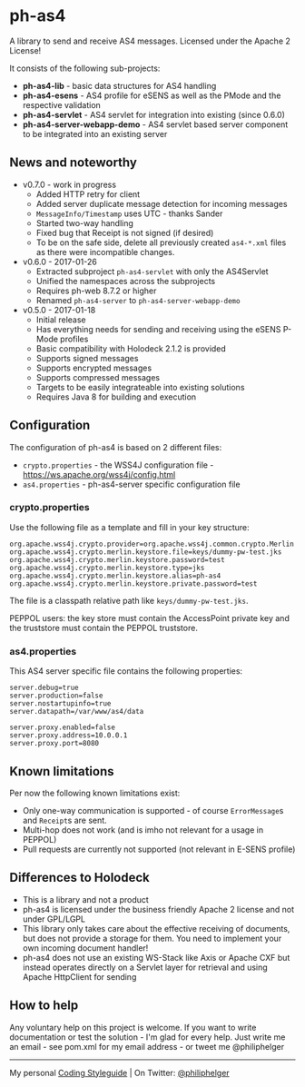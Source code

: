 # ph-as4

A library to send and receive AS4 messages. 
Licensed under the Apache 2 License!

It consists of the following sub-projects:
  * **ph-as4-lib** - basic data structures for AS4 handling
  * **ph-as4-esens** - AS4 profile for eSENS as well as the PMode and the respective validation
  * **ph-as4-servlet** - AS4 servlet for integration into existing (since 0.6.0)
  * **ph-as4-server-webapp-demo** - AS4 servlet based server component to be integrated into an existing server

## News and noteworthy

  * v0.7.0 - work in progress
    * Added HTTP retry for client
    * Added server duplicate message detection for incoming messages
    * `MessageInfo/Timestamp` uses UTC - thanks Sander
    * Started two-way handling
    * Fixed bug that Receipt is not signed (if desired) 
    * To be on the safe side, delete all previously created `as4-*.xml` files as there were incompatible changes.
  * v0.6.0 - 2017-01-26
    * Extracted subproject `ph-as4-servlet` with only the AS4Servlet
    * Unified the namespaces across the subprojects
    * Requires ph-web 8.7.2 or higher
    * Renamed `ph-as4-server` to `ph-as4-server-webapp-demo`
  * v0.5.0 - 2017-01-18
    * Initial release
    * Has everything needs for sending and receiving using the eSENS P-Mode profiles
    * Basic compatibility with Holodeck 2.1.2 is provided
    * Supports signed messages
    * Supports encrypted messages
    * Supports compressed messages
    * Targets to be easily integrateable into existing solutions
    * Requires Java 8 for building and execution
    
## Configuration

The configuration of ph-as4 is based on 2 different files:
  * `crypto.properties` - the WSS4J configuration file - https://ws.apache.org/wss4j/config.html
  * `as4.properties` - ph-as4-server specific configuration file
  
### crypto.properties

Use the following file as a template and fill in your key structure:
```
org.apache.wss4j.crypto.provider=org.apache.wss4j.common.crypto.Merlin
org.apache.wss4j.crypto.merlin.keystore.file=keys/dummy-pw-test.jks
org.apache.wss4j.crypto.merlin.keystore.password=test
org.apache.wss4j.crypto.merlin.keystore.type=jks
org.apache.wss4j.crypto.merlin.keystore.alias=ph-as4
org.apache.wss4j.crypto.merlin.keystore.private.password=test
```
The file is a classpath relative path like `keys/dummy-pw-test.jks`. 

PEPPOL users: the key store must contain the AccessPoint private key and the truststore must contain the PEPPOL truststore.

### as4.properties

This AS4 server specific file contains the following properties:
```
server.debug=true
server.production=false
server.nostartupinfo=true
server.datapath=/var/www/as4/data

server.proxy.enabled=false
server.proxy.address=10.0.0.1
server.proxy.port=8080
``` 
    
## Known limitations

Per now the following known limitations exist:
  * Only one-way communication is supported - of course `ErrorMessage`s and `Receipt`s are sent.
  * Multi-hop does not work (and is imho not relevant for a usage in PEPPOL)
  * Pull requests are currently not supported (not relevant in E-SENS profile)
  
## Differences to Holodeck

  * This is a library and not a product
  * ph-as4 is licensed under the business friendly Apache 2 license and not under GPL/LGPL
  * This library only takes care about the effective receiving of documents, but does not provide a storage for them. You need to implement your own incoming document handler!
  * ph-as4 does not use an existing WS-Stack like Axis or Apache CXF but instead operates directly on a Servlet layer for retrieval and using Apache HttpClient for sending

## How to help

Any voluntary help on this project is welcome.
If you want to write documentation or test the solution - I'm glad for every help.
Just write me an email - see pom.xml for my email address - or tweet me @philiphelger

---

My personal [Coding Styleguide](https://github.com/phax/meta/blob/master/CodeingStyleguide.md) |
On Twitter: <a href="https://twitter.com/philiphelger">@philiphelger</a>
